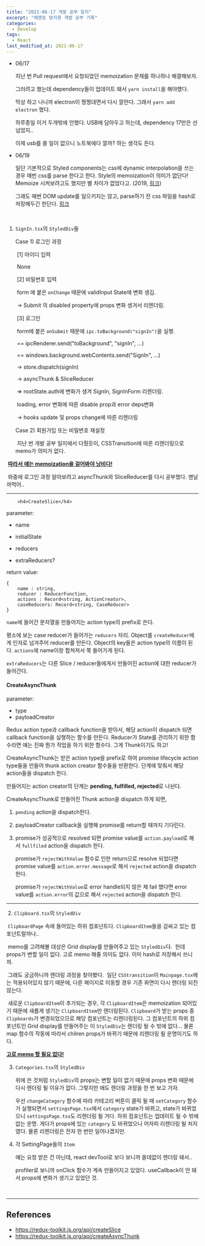 ```yaml
---
title: "2021-06-17 개발 공부 일지"
excerpt: "메멘토 방지용 개발 공부 기록"
categories:
  - Develop
tags:
  - React
last_modified_at: 2021-06-17
---
```


* 06/17

  지난 번 Pull request에서 요청되었던 memoization 문제를 하나하나 해결해보자.
  
  그러려고 했는데 dependency들이 업데이트 돼서 `yarn install`을 해야헀다. 
  
  막상 하고 나니까 electron이 찡찡대면서 다시 깔란다. 그래서 `yarn add electron` 했다. 
  
  하루종일 이거 두개밖에 안했다. USB에 담아두고 하는데, dependency 17만은 선 넘었지..
  
  이제 usb를 쓸 일이 없으니 노트북에다 깔까? 하는 생각도 든다.



* 06/19

  일단 기본적으로 Styled components는 css에 dynamic interpolation을 쓰는 경우 매번 css를 parse 한다고 한다. Style의 memoization이 의미가 없단다! Memoize 시켜보려고도 했지만 별 차이가 없었다고. (2019, [링크](https://spectrum.chat/styled-components/general/does-styled-components-use-memoization~d700f2cc-d214-4839-b18f-a6f218c40b8a))

  그래도 매번 DOM update를 일으키지는 않고, parse하기 전 css 파일을 hash로 저장해두긴 한단다. [링크](https://stackoverflow.com/questions/51071825/are-styled-components-memoized)

​		



1. `SignIn.tsx`의 `StyledDiv`들

   Case 1) 로그인 과정

   ​	[1] 아이디 입력

   ​		None

   ​	[2] 비밀번호 입력

   ​		form 에 붙은 `onChange` 때문에 validInput State에 변화 생김. 

   ​			-> Submit 의 disabled property에 props 변화 생겨서 리렌더링.

   ​	[3] 로그인

   ​		form에 붙은 `onSubmit` 때문에 `ipc.toBackground("signIn")`을 실행.

   ​		== ipcRenderer.send("toBackground", "signIn", ...) 

   ​		== windows.background.webContents.send("SignIn", ...)	

   ​		->  store.dispatch(signIn)

   ​		->  asyncThunk & SliceReducer

   ​		=> rootState.auth에 변화가 생겨 SignIn, SignInForm 리렌더링. 

   ​			 loading, error 변화에 따른 disable prop과 error deps변화 

   ​			 -> hooks update 및 props change에 따른 리렌더링

   

   Case 2) 회원가입 또는 비밀번호 재설정

   ​	지난 번 개발 공부 일지에서 다뤘듯이, CSSTransition에 따른 리렌더링으로 memo가 의미가 없다.		 

​	<u>**따라서 얘는 memoization을 걸어봐야 낭비다!**</u>	



​	와중에 로그인 과정 알아보려고 asyncThunk와 SliceReducer를 다시 공부했다. 맨날 까먹어..

<hr>

		<h4>CreateSlice</h4>

parameter:

* name

* initialState

* reducers

* extraReducers?

  

return value:

```
{    
	name : string,    
	reducer : ReducerFunction,    
	actions : Record<string, ActionCreator>,    
	caseReducers: Record<string, CaseReducer>
}
```

`name`에 들어간 문자열을 만들어지는 action type의 prefix로 쓴다.

평소에 보는 case reducer가 들어가는 `reducers` 자리. Object를 `createReducer`에게 인자로 넘겨주어 reducer를 만든다.
Object의 key들은 action type의 이름이 된다. `actions`에 name이랑 합쳐져서 쭉 들어가게 된다.

`extraReducers`는 다른 Slice / reducer들에게서 만들어진 action에 대한 reducer가 들어간다.



<h4>CreateAsyncThunk</h4>

parameter:

* type
* payloadCreator



Redux action type과 callback function을 받아서, 해당 action이 dispatch 되면 callback function을 실행하는 함수를 만든다. Reducer가 State를 관리하기 위한 함수라면 얘는 진짜 뭔가 작업을 하기 위한 함수다. 그게 Thunk이기도 하고!

CreateAsyncThunk는 받은 action type을 prefix로 하여 promise lifecycle action type들을 만들어 thunk action creator 함수들을 반환한다. 단계에 맞춰서 해당 action들을 dispatch 한다.

만들어지는 action creator의 단계는 **pending, fulfilled, rejected**로 나뉜다.

CreateAsyncThunk로 만들어진 Thunk action을 dispatch 하게 되면,

1. `pending` action을 dispatch한다.

2. payloadCreator callback을 실행해 promise를 return할 때까지 기다린다.

3. promise가 성공적으로 resolved 되면 promise value를 `action.payload`로 해서  `fullfiled` action을 dispatch 한다.

   promise가 `rejectWithValue` 함수로 인한 return으로 resolve 되었다면 promise value를 `action.error.message`로 해서 `rejected` action을 dispatch 한다.

   promise가 `rejectWithValue`로 error handle되지 않은 채 fail 했다면 error value를 `action.error`의 값으로 해서 `rejected` action을 dispatch 한다.

<hr>

​	2. `Clipboard.tsx`의 `StyledDiv`

​		`ClipboardPage` 속에 들어있는 하위 컴포넌트다. `ClipboardItem`들을 감싸고 있는 컴포넌트랄까나.. 

​		memo를 고려해볼 대상은 Grid display를 만들어주고 있는 `StyledDiv`다. 
​		헌데 props가 변할 일이 없다. 고로 memo 해줄 의미도 없다. 이미 hash로 저장해서 쓰니까.

​		그래도 궁금하니까 렌더링 과정을 찾아봤다. 
​		일단 `CSStransition`이 `Mainpage.tsx`에는 적용되어있지 않기 때문에, 다른 페이지로 이동할 경우 기존 화면이 다시 렌더링 되진 않는다.				

​		새로운 `ClipboardItem`이 추가되는 경우, 각 `ClipboardItem`은 memoization 되어있기 때문에 새롭게 생기는 `ClipboardItem`만 렌더링된다. `Clipboard`가 받는 props 중 `Clipboards`가 변경되었으므로 해당 컴포넌트는 리렌더링된다. 그 컴포넌트의 하위 컴포넌트인 Grid display를 만들어주는 이 `StyledDiv`는 렌더링 될 수 밖에 없다... 물론 map 함수의 작동에 따라서 chilren props가 바뀌기 때문에 리렌더링 될 운명이기도 하다. 



**<u>고로 memo 할 필요 없다!</u>**



 3. `Categories.tsx`의 `StyledDiv`

    위에 쓴 것처럼 `StyledDiv`의 props는 변할 일이 없기 때문에 props 변화 때문에 다시 렌더링 될 이유가 없다. 그렇지만 애도 렌더링 과정을 한 번 보고 가자.

    우선 `changeCategory` 함수에 따라 카테고리 버튼이 클릭 될 때 `setCategory` 함수가 실행되면서 `settingsPage.tsx`에서 `category` state가 바뀌고, state가 바뀌었으니 `settingsPage.tsx`도 리렌더링 될 거다. 하위 컴포넌트는 업데이트 될 수 밖에 없는 운명. 게다가 props에 있는 `category` 도 바뀌었으니 어차피 리렌더링 될 처지였다. 물론 리렌더링은 전자 한 번만 일어나겠지만. 



4. 각 SettingPage들의 `Item`

   얘는 요청 받은 건 아닌데, react devTool로 보다 보니까 쓸데없이 렌더링 돼서..

   profiler로 보니까 onClick 함수가 계속 만들어지고 있었다. useCallback이 안 돼서 props에 변화가 생기고 있었던 것. 







​		



<hr>

<h2>References</h2>

* https://redux-toolkit.js.org/api/createSlice
* https://redux-toolkit.js.org/api/createAsyncThunk









​	